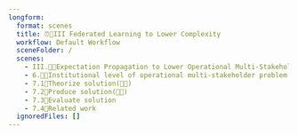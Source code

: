 ```yaml
---
longform:
  format: scenes
  title: ⏰👥III Federated Learning to Lower Complexity
  workflow: Default Workflow
  sceneFolder: /
  scenes:
    - III.🤜👥Expectation Propagation to Lower Operational Multi-Stakeholder Complexities
    - 6.🤜👥Institutional level of operational multi-stakeholder problem
    - 7.1💭Theorize solution(🤜👥)
    - 7.2📐Produce solution(🤜👥)
    - 7.3💸Evaluate solution
    - 7.4📜Related work
  ignoredFiles: []
---
```

